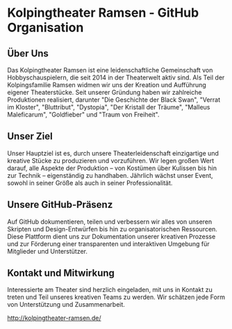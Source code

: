 # Kolpingtheater Ramsen - GitHub Organisation

## Über Uns
Das Kolpingtheater Ramsen ist eine leidenschaftliche Gemeinschaft von Hobbyschauspielern, die seit 2014 in der Theaterwelt aktiv sind. Als Teil der Kolpingsfamilie Ramsen widmen wir uns der Kreation und Aufführung eigener Theaterstücke. Seit unserer Gründung haben wir zahlreiche Produktionen realisiert, darunter "Die Geschichte der Black Swan", "Verrat im Kloster", "Bluttribut", "Dystopia", "Der Kristall der Träume", "Malleus Maleficarum", "Goldfieber" und "Traum von Freiheit".

## Unser Ziel
Unser Hauptziel ist es, durch unsere Theaterleidenschaft einzigartige und kreative Stücke zu produzieren und vorzuführen. Wir legen großen Wert darauf, alle Aspekte der Produktion – von Kostümen über Kulissen bis hin zur Technik – eigenständig zu handhaben. Jährlich wächst unser Event, sowohl in seiner Größe als auch in seiner Professionalität.

## Unsere GitHub-Präsenz
Auf GitHub dokumentieren, teilen und verbessern wir alles von unseren Skripten und Design-Entwürfen bis hin zu organisatorischen Ressourcen. Diese Plattform dient uns zur Dokumentation unserer kreativen Prozesse und zur Förderung einer transparenten und interaktiven Umgebung für Mitglieder und Unterstützer.

## Kontakt und Mitwirkung
Interessierte am Theater sind herzlich eingeladen, mit uns in Kontakt zu treten und Teil unseres kreativen Teams zu werden. Wir schätzen jede Form von Unterstützung und Zusammenarbeit.

http://kolpingtheater-ramsen.de/
